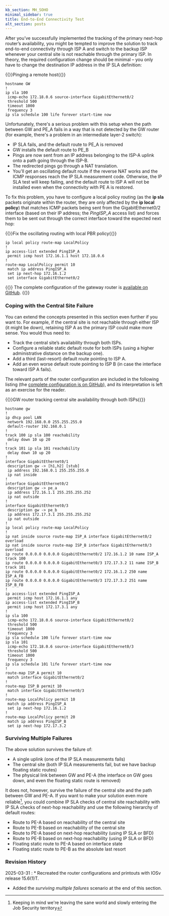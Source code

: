 ```yaml
---
kb_section: MH_SOHO
minimal_sidebar: true
title: End-to-End Connectivity Test
alt_section: posts
---
```

After you’ve successfully implemented the tracking of the primary next-hop router’s availability, you might be tempted to improve the solution to track end-to-end connectivity through ISP A and switch to the backup ISP whenever your central site is not reachable through the primary ISP. In theory, the required configuration change should be minimal – you only have to change the destination IP address in the IP SLA definition:

{{<cc>}}Pinging a remote host{{</cc>}}
```
hostname GW
!
ip sla 100
 icmp-echo 172.18.0.6 source-interface GigabitEthernet0/2
 threshold 500
 timeout 1000
 frequency 3
ip sla schedule 100 life forever start-time now
```

Unfortunately, there's a serious problem with this setup when the path between GW and PE_A fails in a way that is not detected by the GW router (for example, there's a problem in an intermediate layer-2 switch):

* IP SLA fails, and the default route to PE_A is removed
* GW installs the default route to PE_B
* Pings are now sent from an IP address belonging to the ISP-A uplink onto a path going through the ISP-B.
* The redirected pings go through a NAT translation.
* You'll get an oscillating default route if the reverse NAT works and the ICMP responses reach the IP SLA measurement code. Otherwise, the IP SLA test will keep failing, and the default route to ISP A will not be installed even when the connectivity with PE A is restored.

To fix this problem, you have to configure a local policy routing (as the **ip sla** packets originate within the router, they are only affected by the **ip local policy**) that matches ICMP packets being sent from the GigabitEthernet0/2 interface (based on their IP address; the *PingISP\_A* access list) and forces them to be sent out through the correct interface toward the expected next hop:

{{<cc>}}Fix the oscillating routing with local PBR policy{{</cc>}}
```
ip local policy route-map LocalPolicy
!
ip access-list extended PingISP_A
 permit icmp host 172.16.1.1 host 172.18.0.6
!
route-map LocalPolicy permit 10
 match ip address PingISP_A
 set ip next-hop 172.16.1.2
 set interface GigabitEthernet0/2
```

{{<note info>}}
The complete configuration of the gateway router is [available on GitHub](https://github.com/ipspace/netlab-examples/blob/master/multihoming/small-site/gw-local-policy.cfg).
{{</note>}}

### Coping with the Central Site Failure

You can extend the concepts presented in this section even further if you want to. For example, if the central site is not reachable through either ISP (it might be down), retaining ISP A as the primary ISP could make more sense. You would thus need to:

* Track the central site’s availability through both ISPs.
* Configure a reliable static default route for both ISPs (using a higher administrative distance on the backup one).
* Add a third (last-resort) default route pointing to ISP A.
* Add an even worse default route pointing to ISP B (in case the interface toward ISP A fails).

The relevant parts of the router configuration are included in the following listing (the [complete configuration is on GitHub](https://github.com/ipspace/netlab-examples/blob/master/multihoming/small-site/gw-dual-sla.cfg)), and its interpretation is left as an exercise for the reader.

{{<cc>}}GW router tracking central site availability through both ISPs{{</cc>}}
```
hostname gw
!
ip dhcp pool LAN
 network 192.168.0.0 255.255.255.0
 default-router 192.168.0.1 
!
track 100 ip sla 100 reachability
 delay down 10 up 20
!
track 101 ip sla 101 reachability
 delay down 10 up 20
!
interface GigabitEthernet0/1
 description gw -> [h1,h2] [stub]
 ip address 192.168.0.1 255.255.255.0
 ip nat inside
!
interface GigabitEthernet0/2
 description gw -> pe_a
 ip address 172.16.1.1 255.255.255.252
 ip nat outside
!
interface GigabitEthernet0/3
 description gw -> pe_b
 ip address 172.17.3.1 255.255.255.252
 ip nat outside
!
ip local policy route-map LocalPolicy
!
ip nat inside source route-map ISP_A interface GigabitEthernet0/2 overload
ip nat inside source route-map ISP_B interface GigabitEthernet0/3 overload
ip route 0.0.0.0 0.0.0.0 GigabitEthernet0/2 172.16.1.2 10 name ISP_A track 100
ip route 0.0.0.0 0.0.0.0 GigabitEthernet0/3 172.17.3.2 11 name ISP_B track 101
ip route 0.0.0.0 0.0.0.0 GigabitEthernet0/2 172.16.1.2 250 name ISP_A_FB
ip route 0.0.0.0 0.0.0.0 GigabitEthernet0/3 172.17.3.2 251 name ISP_B_FB
!
ip access-list extended PingISP_A
 permit icmp host 172.16.1.1 any
ip access-list extended PingISP_B
 permit icmp host 172.17.3.1 any
!
ip sla 100
 icmp-echo 172.18.0.6 source-interface GigabitEthernet0/2
 threshold 500
 timeout 1000
 frequency 3
ip sla schedule 100 life forever start-time now
ip sla 101
 icmp-echo 172.18.0.6 source-interface GigabitEthernet0/3
 threshold 500
 timeout 1000
 frequency 3
ip sla schedule 101 life forever start-time now
!
route-map ISP_A permit 10
 match interface GigabitEthernet0/2
!
route-map ISP_B permit 10
 match interface GigabitEthernet0/3
!
route-map LocalPolicy permit 10
 match ip address PingISP_A
 set ip next-hop 172.16.1.2
!
route-map LocalPolicy permit 20
 match ip address PingISP_B
 set ip next-hop 172.17.3.2
```

### Surviving Multiple Failures

The above solution survives the failure of:

*  A single uplink (one of the IP SLA measurements fails)
*  The central site (both IP SLA measurements fail, but we have backup floating static routes)
*  The physical link between GW and PE-A (the interface on GW goes down, and even the floating static route is removed)

It does not, however, survive the failure of the central site and the path between GW and PE-A. If you want to make your solution even more reliable[^JST], you could combine IP SLA checks of central site reachability with IP SLA checks of next-hop reachability and use the following hierarchy of default routes:

* Route to PE-A based on reachability of the central site
* Route to PE-B based on reachability of the central site
* Route to PE-A based on next-hop reachability (using IP SLA or BFD)
* Route to PE-B based on next-hop reachability (using IP SLA or BFD)
* Floating static route to PE-A based on interface state
* Floating static route to PE-B as the absolute last resort

[^JST]: Keeping in mind we're leaving the sane world and slowly entering the Job Security territory

### Revision History

2025-03-31
: * Recreated the router configurations and printouts with IOSv release 15.6(1)T.
  * Added the _surviving multiple failures_ scenario at the end of this section. 